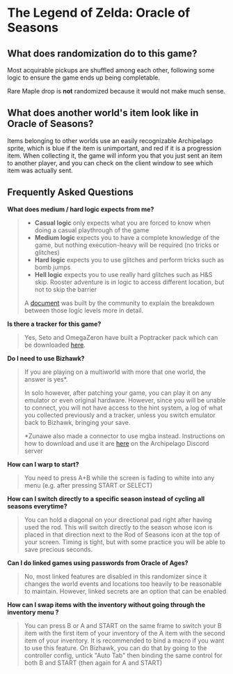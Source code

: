 # The Legend of Zelda: Oracle of Seasons

## What does randomization do to this game?

Most acquirable pickups are shuffled among each other, following some logic to ensure the game ends up being completable.

Rare Maple drop is **not** randomized because it would not make much sense.

## What does another world's item look like in Oracle of Seasons?

Items belonging to other worlds use an easily recognizable Archipelago sprite, which is blue if the item is unimportant, and red if it is a progression item.
When collecting it, the game will inform you that you just sent an item to another player, and you can check on the client window to see which item was actually sent.

## Frequently Asked Questions

**What does medium / hard logic expects from me?**

> - **Casual logic** only expects what you are forced to know when doing a casual playthrough of the game
> - **Medium logic** expects you to have a complete knowledge of the game, but nothing execution-heavy will be required (no tricks or glitches)
> - **Hard logic** expects you to use glitches and perform tricks such as bomb jumps
> - **Hell logic** expects you to use really hard glitches such as H&S skip. Rooster adventure is in logic to access different location, but not to skip the barrier
> 
> A [document](https://docs.google.com/document/d/1IVYvvZS6NuTDoeWJlbFA5AW2Lj-nIaweRJkKuq7ncqc/) was built by the community to explain the breakdown between those logic levels more in detail. 

**Is there a tracker for this game?**

> Yes, Seto and OmegaZeron have built a Poptracker pack which can be downloaded [here](https://github.com/OmegaZeron/Oracle-of-Seasons-AP-Poptracker-Pack/releases/latest).

**Do I need to use Bizhawk?**

> If you are playing on a multiworld with more that one world, the answer is yes*.
> 
> In solo however, after patching your game, you can play it on any emulator or even original hardware. However, since you will be unable to connect, you will not have access to the hint system, a log of what you collected previously and a tracker, unless you switch emulator back to Bizhawk, bringing your save.
> 
> \*Zunawe also made a connector to use mgba instead. Instructions on how to download and use it are [here](https://discord.com/channels/731205301247803413/1192236871468711966/1193963132377374762) on the Archipelago Discord server

**How can I warp to start?**

> You need to press A+B while the screen is fading to white into any menu (e.g. after pressing START or SELECT)

**How can I switch directly to a specific season instead of cycling all seasons everytime?**

> You can hold a diagonal on your directional pad right after having used the rod. This will switch directly to the season whose icon is placed in that direction next to the Rod of Seasons icon at the top of your screen. Timing is tight, but with some practice you will be able to save precious seconds.

**Can I do linked games using passwords from Oracle of Ages?**

> No, most linked features are disabled in this randomizer since it changes the world events and locations too heavily to be reasonable to maintain.
> However, linked secrets are an option that can be enabled

**How can I swap items with the inventory without going through the inventory menu ?**

> You can press B or A and START on the same frame to switch your B item with the first item of your inventory of the A item with the second item of your inventory. It is recommended to bind a macro if you want to use this feature.
> On Bizhawk, you can do that by going to the controller config, untick "Auto Tab" then binding the same control for both B and START (then again for A and START)